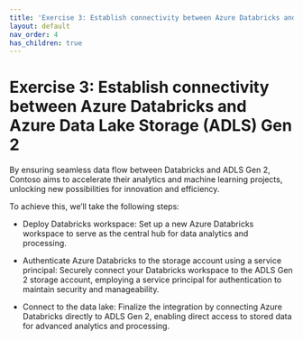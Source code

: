 ```yaml
---
title: 'Exercise 3: Establish connectivity between Azure Databricks and Azure Data Lake Storage (ADLS) Gen 2'
layout: default
nav_order: 4
has_children: true
---
```


# Exercise 3: Establish connectivity between Azure Databricks and Azure Data Lake Storage (ADLS) Gen 2

By ensuring seamless data flow between Databricks and ADLS Gen 2, Contoso aims to accelerate their analytics and machine learning projects, unlocking new possibilities for innovation and efficiency. 

To achieve this, we’ll take the following steps: 

- Deploy Databricks workspace: Set up a new Azure Databricks workspace to serve as the central hub for data analytics and processing. 

- Authenticate Azure Databricks to the storage account using a service principal: Securely connect your Databricks workspace to the ADLS Gen 2 storage account, employing a service principal for authentication to maintain security and manageability. 

- Connect to the data lake: Finalize the integration by connecting Azure Databricks directly to ADLS Gen 2, enabling direct access to stored data for advanced analytics and processing.
